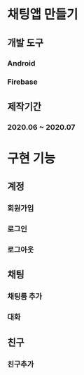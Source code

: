 # 채팅앱 만들기
## 개발 도구
### Android
### Firebase
## 제작기간
### 2020.06 ~ 2020.07
# 구현 기능
## 계정
### 회원가입
### 로그인
### 로그아웃
## 채팅
### 채팅룸 추가
### 대화
## 친구
### 친구추가
